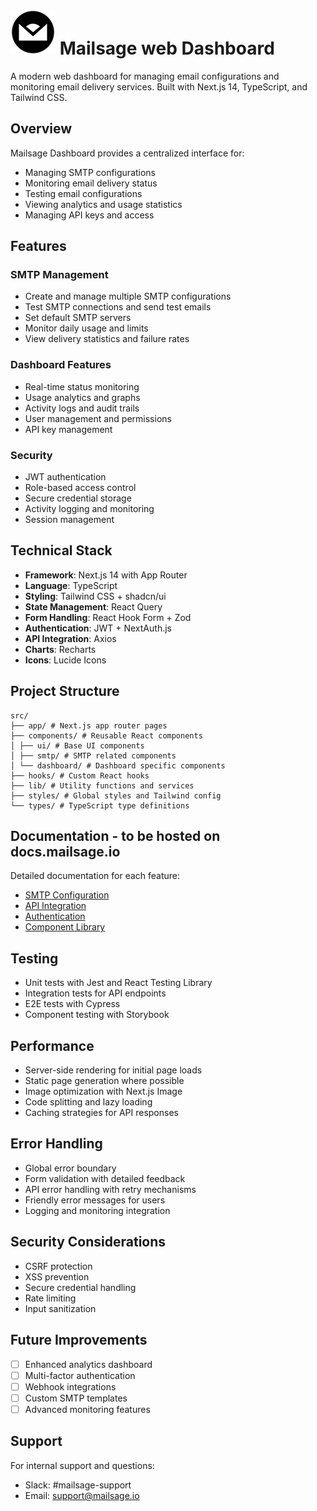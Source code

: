 # ![mailSage](public/navbarLogo-dark.svg) Mailsage web Dashboard

A modern web dashboard for managing email configurations and monitoring email delivery services. Built with Next.js 14, TypeScript, and Tailwind CSS.

## Overview

Mailsage Dashboard provides a centralized interface for:

- Managing SMTP configurations
- Monitoring email delivery status
- Testing email configurations
- Viewing analytics and usage statistics
- Managing API keys and access

## Features

### SMTP Management

- Create and manage multiple SMTP configurations
- Test SMTP connections and send test emails
- Set default SMTP servers
- Monitor daily usage and limits
- View delivery statistics and failure rates

### Dashboard Features

- Real-time status monitoring
- Usage analytics and graphs
- Activity logs and audit trails
- User management and permissions
- API key management

### Security

- JWT authentication
- Role-based access control
- Secure credential storage
- Activity logging and monitoring
- Session management

## Technical Stack

- **Framework**: Next.js 14 with App Router
- **Language**: TypeScript
- **Styling**: Tailwind CSS + shadcn/ui
- **State Management**: React Query
- **Form Handling**: React Hook Form + Zod
- **Authentication**: JWT + NextAuth.js
- **API Integration**: Axios
- **Charts**: Recharts
- **Icons**: Lucide Icons

## Project Structure

```
src/
├── app/ # Next.js app router pages
├── components/ # Reusable React components
│ ├── ui/ # Base UI components
│ ├── smtp/ # SMTP related components
│ └── dashboard/ # Dashboard specific components
├── hooks/ # Custom React hooks
├── lib/ # Utility functions and services
├── styles/ # Global styles and Tailwind config
└── types/ # TypeScript type definitions
```

## Documentation - to be hosted on docs.mailsage.io

Detailed documentation for each feature:

- [SMTP Configuration](docs/smtp-config.md)
- [API Integration](docs/api-integration.md)
- [Authentication](docs/auth.md)
- [Component Library](docs/components.md)

## Testing

- Unit tests with Jest and React Testing Library
- Integration tests for API endpoints
- E2E tests with Cypress
- Component testing with Storybook

## Performance

- Server-side rendering for initial page loads
- Static page generation where possible
- Image optimization with Next.js Image
- Code splitting and lazy loading
- Caching strategies for API responses

## Error Handling

- Global error boundary
- Form validation with detailed feedback
- API error handling with retry mechanisms
- Friendly error messages for users
- Logging and monitoring integration

## Security Considerations

- CSRF protection
- XSS prevention
- Secure credential handling
- Rate limiting
- Input sanitization

## Future Improvements

- [ ] Enhanced analytics dashboard
- [ ] Multi-factor authentication
- [ ] Webhook integrations
- [ ] Custom SMTP templates
- [ ] Advanced monitoring features

## Support

For internal support and questions:

- Slack: #mailsage-support
- Email: <support@mailsage.io>
